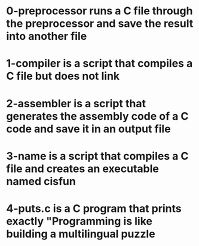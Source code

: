 # 0-preprocessor runs a C file through the preprocessor and save the result into another file
# 1-compiler is a script that compiles a C file but does not link
# 2-assembler is a script that generates the assembly code of a C code and save it in an output file
# 3-name is a script that compiles a C file and creates an executable named cisfun
# 4-puts.c is a C program that prints exactly "Programming is like building a multilingual puzzle
